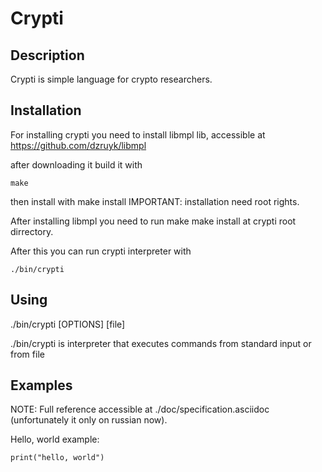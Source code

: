 Crypti
=====

Description
-----------

Crypti is simple language for crypto researchers.

Installation
------------
For installing crypti you need to install libmpl lib,
accessible at https://github.com/dzruyk/libmpl

after downloading it build it with

    make

then install with
    make install
IMPORTANT: installation need root rights.

After installing libmpl you need to run
    make
    make install
at crypti root dirrectory.

After this you can run crypti interpreter with

    ./bin/crypti

Using
------

./bin/crypti [OPTIONS] [file]

./bin/crypti is interpreter that executes commands from standard input or from file

Examples
-------

NOTE: Full reference accessible at ./doc/specification.asciidoc (unfortunately it only on russian now).

Hello, world example:

    print("hello, world")


